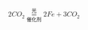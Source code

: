  <math xmlns="http://www.w3.org/1998/Math/MathML" display="block"><mn>2</mn><mi>C</mi><msub><mi>O</mi><mn>2</mn></msub><mrow data-mjx-texclass="REL"><mover><mrow data-mjx-texclass="OP"><munder><mo>=</mo><mtext>催化剂</mtext></munder></mrow><mrow><mo>光</mo></mrow></mover></mrow><mn>2</mn><mi>F</mi><mi>e</mi><mo>+</mo><mn>3</mn><mi>C</mi><msub><mi>O</mi><mn>2</mn></msub></math>